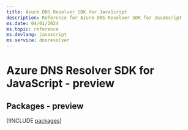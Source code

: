 ```yaml
---
title: Azure DNS Resolver SDK for JavaScript
description: Reference for Azure DNS Resolver SDK for JavaScript
ms.date: 04/01/2024
ms.topic: reference
ms.devlang: javascript
ms.service: dnsresolver
---
```

# Azure DNS Resolver SDK for JavaScript - preview
## Packages - preview
[!INCLUDE [packages](dns-resolver-index.md)]